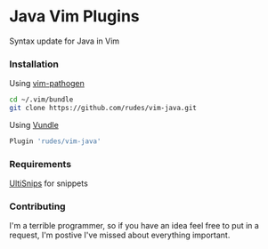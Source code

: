 # Java Vim Plugins

Syntax update for Java in Vim

### Installation

Using [vim-pathogen](https://github.com/tpope/vim-pathogen)
```bash
cd ~/.vim/bundle
git clone https://github.com/rudes/vim-java.git
```

Using [Vundle](https://github.com/VundleVim/Vundle.vim)
```bash
Plugin 'rudes/vim-java'
```

### Requirements

[UltiSnips](https://github.com/SirVer/ultisnips) for snippets

### Contributing

I'm a terrible programmer, so if you have an idea feel free to put in a request, I'm postive I've missed about everything important.
